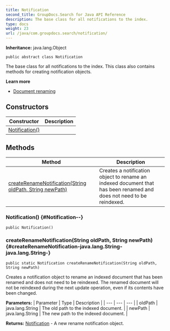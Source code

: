 ```yaml
---
title: Notification
second_title: GroupDocs.Search for Java API Reference
description: The base class for all notifications to the index.
type: docs
weight: 23
url: /java/com.groupdocs.search/notification/
---
```

**Inheritance:**
java.lang.Object
```
public abstract class Notification
```

The base class for all notifications to the index. This class also contains methods for creating notification objects.

**Learn more**

 *  [Document renaming][]


[Document renaming]: https://docs.groupdocs.com/display/searchjava/Document+renaming
## Constructors

| Constructor | Description |
| --- | --- |
| [Notification()](#Notification--) |  |
## Methods

| Method | Description |
| --- | --- |
| [createRenameNotification(String oldPath, String newPath)](#createRenameNotification-java.lang.String-java.lang.String-) | Creates a notification object to rename an indexed document that has been renamed and does not need to be reindexed. |
### Notification() {#Notification--}
```
public Notification()
```


### createRenameNotification(String oldPath, String newPath) {#createRenameNotification-java.lang.String-java.lang.String-}
```
public static Notification createRenameNotification(String oldPath, String newPath)
```


Creates a notification object to rename an indexed document that has been renamed and does not need to be reindexed. The renamed document will not be reindexed during the next update operation, even if its contents have been changed.

**Parameters:**
| Parameter | Type | Description |
| --- | --- | --- |
| oldPath | java.lang.String | The old path to the indexed document. |
| newPath | java.lang.String | The new path to the indexed document. |

**Returns:**
[Notification](../../com.groupdocs.search/notification) - A new rename notification object.
